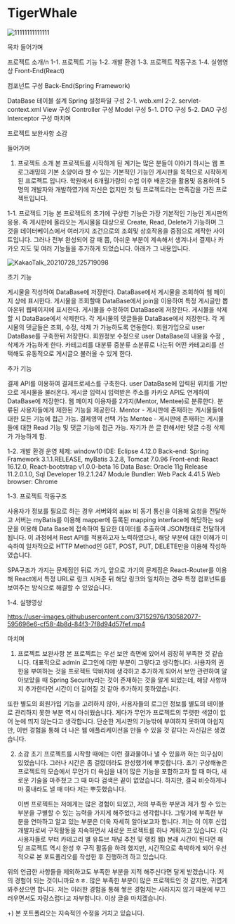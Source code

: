 # TigerWhale


![11111111111111](https://user-images.githubusercontent.com/37152976/130583252-cc99c053-2cb2-4234-a56a-048297d4df0b.png)


목차
들어가며

프로젝트 소개/n
1-1. 프로젝트 기능
1-2. 개발 환경
1-3. 프로젝트 작동구조
1-4. 실행영상
Front-End(React)

컴포넌트 구성
Back-End(Spring Framework)

DataBase 테이블 설계
Spring 설정파일 구성
2-1. web.xml
2-2. servlet-context.xml
View 구성
Controller 구성
Model 구성
5-1. DTO 구성
5-2. DAO 구성
Interceptor 구성
마치며

프로젝트 보완사항
소감

들어가며

1. 프로젝트 소개
  본 프로젝트를 시작하게 된 계기는 많은 분들이 이야기 하시는 웹 프로그래밍의 기본 소양이라 할 수 있는 기본적인 기능인 게시판을 목적으로 시작하게 된 프로젝트 입니다. 학원에서 6개월가량의 수업 이후 배운것을 활용및 응용하여 5명의 개발자와 개발하였기에 자신은 없지만 첫 팀 프로젝트라는 만족감을 가진 프로젝트입니다.

1-1. 프로젝트 기능
  본 프로젝트의 초기에 구상한 기능은 가장 기본적인 기능인 게시판의 응용. 즉 게시판에 올라오는 게시물을 대상으로 Create, Read, Delete가 가능하며 그것을 데이터베이스에서 여러가지 조건으로의 조회및 상호작용을 중점으로 제작한 사이트입니다. 그러나 전부 완성되어 갈 때 쯤, 아쉬운 부분이 계속해서 생겨나서 결제나 카카오 지도 및 여러 기능들을 추가하게 되었습니다. 아래가 그 내용입니다.

![KakaoTalk_20210728_125719098](https://user-images.githubusercontent.com/37152976/130586955-0ee074ff-f589-490a-88de-f2c35f0ddf45.jpg)

초기 기능

게시물을 작성하여 DataBase에 저장한다.
DataBase에서 게시물을 조회하여 웹 페이지 상에 표시한다.
게시물을 조회할때 DataBase에서 join을 이용하여 특정 게시글만 뽑아온뒤 웹페이지에 표시한다.
게시물을 수정하여 DataBase에 저장한다.
게시물을 삭제할 시 DataBase에서 삭제한다.
각 게시물의 뎃글들을 DataBase에서 저장한다.
각 게시물의 뎃글들은 조회, 수정, 삭제 가 가능하도록 연동한다.
회원가입으로 user DataBase를 구축한뒤 저장한다.
회원정보 수정으로 user DataBase의 내용을 수정 , 삭제가 가능하게 한다.
카테고리를 대분류 중분류 소분류로 나눈뒤 어떤 카테고리를 선택해도 유동적으로 게시글으 불러올 수 있게 한다.

추가 기능

결제 API를 이용하여 결제프로세스를 구축한다.
user DataBase에 입력된 위치를 기반으로 게시물을 불러온다.
게시글 입력시 입력받은 주소를 카카오 API도 연계하여 DataBase에 저장한다.
웹 페이지 이용자를 2가지(Mentor, Mentee)로 분류한다. 분류된 사용자들에게 제한된 기능을 제공한다.
Mentor - 게시판에 존재하는 게시물들에 대한 모든 기능에 접근 가능. 결제영역 선택 가능
Mentee - 게시판에 존재하는 게시물들에 대한 Read 기능 및 댓글 기능에 접근 가능.
자기가 쓴 글 한해서만 뎃글 수정 삭제가 가능하게 함.

1-2. 개발 환경
  운영 체제: window10
  IDE: Eclipse 4.12.0
  Back-end: Spring Framework 3.1.1.RELEASE, myBatis 3.2.8, Tomcat 7.0.96
  Front-end: React 16.12.0, React-bootstrap v1.0.0-beta 16
  Data Base: Oracle 11g Release 11.2.0.1.0, Sql Developer 19.2.1.247
  Module Bundler: Web Pack 4.41.5
  Web browser: Chrome

1-3. 프로젝트 작동구조

  사용자가 정보를 필요로 하는 경우 서버와의 ajax 비 동기 통신을 이용해 요청을 전달하고 서버는 myBatis를 이용해 mapper에 등록된 mapping interface에 해당하는 sql문을 이용해 Data Base에 접속하여 필요한 데이터를 추출하여 JSON형태로 전달하게 됩니다. 이 과정에서 Rest API를 적용하고자 노력하였으나, 해당 부분에 대한 이해가 미숙하여 일차적으로 HTTP Method인 GET, POST, PUT, DELETE만을 이용해 작성하였습니다.

   SPA구조가 가지는 문제점인 뒤로 가기, 앞으로 가기의 문제점은 React-Router를 이용해 React에서 특정 URL로 링크 시켜준 뒤 해당 링크와 일치하는 경우 특정 컴포넌트를 보여주는 방식으로 해결할 수 있었습니다.

1-4. 실행영상


https://user-images.githubusercontent.com/37152976/130582077-595696e6-cf58-4b8d-84f3-7f8d94d57fef.mp4

마치며
1. 프로젝트 보완사항
  본 프로젝트는 우선 보안 측면에 있어서 굉장히 부족한 것 같습니다. 대표적으로 admin 로그인에 대한 부분이 그렇다고 생각합니다. 사용자의 권한을 부여하는 것을 프로젝트 막바지에 생각하고 추가하게 되어서 보안 관련하여 알아보았을 때 Spring Security라는 것이 존재하는 것을 알게 되었는데, 해당 사항까지 추가한다면 시간이 더 길어질 것 같아 추가하지 못하였습니다.

  또한 별도의 회원가입 기능을 고려하지 않아, 사용자들의 로그인 정보를 별도의 테이블로 관리하지 못한 부분 역시 아쉬웠습니다. 게다가 무언가 프로젝트의 뚜렷한 색깔이 없어 눈에 띄지 않는다고 생각합니다. 단순한 게시판의 기능밖에 부여하지 못하여 아쉽지만, 이번 경험을 통해 더 나은 웹 애플리케이션을 만들 수 있을 것 같다는 자신감은 생겼습니다.

2. 소감
   초기 프로젝트를 시작할 때에는 이런 결과물이나 낼 수 있을까 하는 의구심이 있었습니다. 그러나 시간은 좀 걸렸더라도 완성했기에 뿌듯합니다. 초기 구상해놓은 프로젝트의 모습에서 무언가 더 욕심을 내어 많은 기능을 포함하고자 할 때 마다, 새로운 기술을 마주쳤고 그 때 마다 검색은 끝이 없었습니다. 하지만, 결국 비슷하게나마 흉내라도 낼 때 마다 저는 뿌듯했습니다.

   이번 프로젝트는 저에게는 많은 경험이 되었고, 저의 부족한 부분과 제가 할 수 있는 부분을 구별할 수 있는 능력을 가지게 해주었다고 생각합니다. 그렇기에 부족한 부분을 연마하고 알고 있는 부분은 더욱 자세히 알아보고자 합니다. 저는 이 이후 신입 개발자로써 구직활동을 지속하면서 새로운 프로젝트를 하나 계획하고 있습니다. (각 사용자들로 부터 카테고리 별 유튜브 채널 추천 및 랭킹 웹) 본래 시간이 된다면 해당 프로젝트 역시 완성 후 구직 활동을 하려 했지만, 시간적으로 촉박하게 되어 우선적으로 본 포트폴리오를 작성한 후 진행하려 하고 있습니다.

  위의 언급한 사항들을 제외하고도 부족한 부분을 지적 해주신다면 달게 받겠습니다. 저의 경험이 되는 것이니까요ㅎㅎ. 많은 부족한 부분이 많은 프로젝트인 것 같지만, 귀엽게 봐주셨으면 합니다. 저는 이러한 경험을 통해 쌓은 경험치는 사라지지 않기 때문에 부끄러우면서도 자랑스럽다고 자부합니다. 이상 글을 마치겠습니다.

+) 본 포트폴리오는 지속적인 수정을 거치고 있습니다.
